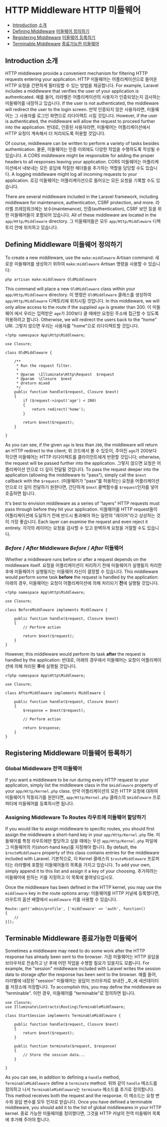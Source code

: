 # HTTP Middleware HTTP 미들웨어

- [Introduction](#introduction) [소개](#introduction) 
- [Defining Middleware](#defining-middleware) [미들웨어 정의하기](#defining-middleware)
- [Registering Middleware](#registering-middleware) [미들웨어 등록하기](#registering-middleware)
- [Terminable Middleware](#terminable-middleware) [종료가능한 미들웨어](#terminable-middleware)

<a name="introduction"></a>
## Introduction 소개

HTTP middleware provide a convenient mechanism for filtering HTTP requests entering your application. HTTP 미들웨어는 어플리케이션으로 들어온 HTTP 요청을 간편하게 필터링할 수 있는 방법을 제공합니다. For example, Laravel includes a middleware that verifies the user of your application is authenticated. 예를 들어, 라라벨은 어플리케이션의 사용자가 인증되었는지 검사하는 미들웨어를 내장하고 있습니다. If the user is not authenticated, the middleware will redirect the user to the login screen. 만약 인증되지 않은 사용자라면, 미들웨어는 그 사용자를 로그인 화면으로 리다이렉트 시킬 것입니다. However, if the user is authenticated, the middleware will allow the request to proceed further into the application. 반대로,  인증된 사용자라면, 미들웨어는 어플리케이션에서 HTTP 요청이 계속해서 더 처리되도록 허용할 것입니다.

Of course, middleware can be written to perform a variety of tasks besides authentication. 물론, 미들웨어는 인증 이외에도 다양한 작업을 수행하도록 작성될 수 있습니다. A CORS middleware might be responsible for adding the proper headers to all responses leaving your application. CORS 미들웨어는 어플리케이션에서 내보내는 모든 응답에 적절한 헤더들을 추가하는 역할을 담당할 수도 있습니다. A logging middleware might log all incoming requests to your application. 로깅 미들웨어는 어플리케이션으로 들어오는 모든 요청을 기록할 수도 있습니다.

There are several middleware included in the Laravel framework, including middleware for maintenance, authentication, CSRF protection, and more. 라라벨 프레임워크에는 보수(maintenance), 인증(authentication), CSRF 보안 등을 위한 미들웨어들이 포함되어 있습니다. All of these middleware are located in the `app/Http/Middleware` directory. 그 미들웨어들은 모두  `app/Http/Middleware` 디렉토리 안에 위치하고 있습니다.

<a name="defining-middleware"></a>
## Defining Middleware 미들웨어 정의하기

To create a new middleware, use the `make:middleware` Artisan command: 새로운 미들웨어를 생성하기 위하여 `make:middleware` Artisan 명령을 사용할 수 있습니다:

	php artisan make:middleware OldMiddleware

This command will place a new `OldMiddleware` class within your `app/Http/Middleware` directory. 이 명령은 `OldMiddleware` 클래스를 생성하여 `app/Http/Middleware` 디렉토리에 위치시킬 것입니다.  In this middleware, we will only allow access to the route if the supplied `age` is greater than 200. 이 미들웨어 에서 우리는 입력받은 `age`가 200보다 클 때에만 요청된 주소에 접근할 수 있도록 허용하려고 합니다. Otherwise, we will redirect the users back to the "home" URI.  그렇지 않으면 우리는 사용자를 "home"으로 리다이렉트할 것입니다.

	<?php namespace App\Http\Middleware;

	use Closure;

	class OldMiddleware {

		/**
		 * Run the request filter.
		 *
		 * @param  \Illuminate\Http\Request  $request
		 * @param  \Closure  $next
		 * @return mixed
		 */
		public function handle($request, Closure $next)
		{
			if ($request->input('age') < 200)
			{
				return redirect('home');
			}

			return $next($request);
		}

	}

As you can see, if the given `age` is less than `200`, the middleware will return an HTTP redirect to the client; 위 코드에서 볼 수 있듯이, 주어진 `age`가 200보다 작으면 미들웨어는 HTTP 리다이렉트를 클라이언트에게 반환할 것입니다; otherwise, the request will be passed further into the application. 그렇지 않으면 요청은 어플리케이션 안으로 더 깊이 전달될 것입니다. To pass the request deeper into the application (allowing the middleware to "pass"), simply call the `$next` callback with the `$request`.  (미들웨어가 "pass"를  허용하는) 요청을 어플리케이션 안으로 더 깊이 전달하기 원한다면, 간단하게 `$next` 콜백함수를 `$request`인자를 넣어 호출하면 됩니다.

It's best to envision middleware as a series of "layers" HTTP requests must pass through before they hit your application. 미들웨어를 HTTP request들이 어플리케이션에 도달하기 전에 반드시 통과해야 하는 일련의 "레이어"라고 상상하는 것이 가장 좋습니다. Each layer can examine the request and even reject it entirely. 각각의 레이어는 요청을 검사할 수 있고 완벽하게 요청을 거절할 수도 있습니다.

### *Before* / *After* Middleware  *Before* / *After* 미들웨어 

Whether a middleware runs before or after a request depends on the middleware itself. 요청을 어플리케이션이 처리하기 전에 미들웨어가 실행될지 처리한 후에 미들웨어가 실행될지는 미들웨어 자신이 결정할 수 있습니다. This middleware would perform some task **before** the request is handled by the application: 아래의 경우, 미들웨어는 요청이 어플리케이션에 의해 처리되기 **전**에 실행될 것입니다.

	<?php namespace App\Http\Middleware;

	use Closure;

	class BeforeMiddleware implements Middleware {

		public function handle($request, Closure $next)
		{
			// Perform action

			return $next($request);
		}
	}

However, this middleware would perform its task **after** the request is handled by the application: 반대로, 아래의 경우에서 미들웨어는 요청이 어플리케이션에 의해 처리된 **후**에 실행될 것입니다.

	<?php namespace App\Http\Middleware;

	use Closure;

	class AfterMiddleware implements Middleware {

		public function handle($request, Closure $next)
		{
			$response = $next($request);

			// Perform action

			return $response;
		}
	}

<a name="registering-middleware"></a>
## Registering Middleware 미들웨어 등록하기

### Global Middleware 전역 미들웨어

If you want a middleware to be run during every HTTP request to your application, simply list the middleware class in the `$middleware` property of your `app/Http/Kernel.php` class. 만약 어플리케이션의 모든 HTTP 요청에 대하여 미들웨어가 작동되기를 원한다면,  `app/Http/Kernel.php` 클래스의 `$middleware` 프로퍼티에 미들웨어를 등록하시면 됩니다.

### Assigning Middleware To Routes 라우트에 미들웨어 할당하기

If you would like to assign middleware to specific routes, you should first assign the middleware a short-hand key in your `app/Http/Kernel.php` file. 미들웨어를 특정 라우트에만 할당하고 싶을 때에는 우선 `app/Http/Kernel.php` 파일에 그 미들웨어의 키(short-hand key)를 지정해야 합니다. By default, the `$routeMiddleware` property of this class contains entries for the middleware included with Laravel.  기본적으로, 이 Kernel 클래스의  `$routeMiddleware`  프로퍼티는 라라벨에 포함된 미들웨어들의 목록을 가지고 있습니다. To add your own, simply append it to this list and assign it a key of your choosing. 추가하려는 미들웨어에 원하는 키를 지정하고 이 목록에 붙여넣으십시오.

Once the middleware has been defined in the HTTP kernel, you may use the `middleware` key in the route options array: 미들웨어를 HTTP 커널에 등록했다면, 라우트의 옵션 배열에서 `middleware` 키를 사용할 수 있습니다.

	Route::get('admin/profile', ['middleware' => 'auth', function()
	{
		//
	}]);

<a name="terminable-middleware"></a>
## Terminable Middleware 종료가능한 미들웨어

Sometimes a middleware may need to do some work after the HTTP response has already been sent to the browser. 가끔 미들웨어는 HTTP 응답을 브라우저로 전송하고 난 후에 어떤 작업을 수행할 필요가 있을지도 모릅니다. For example, the "session" middleware included with Laravel writes the session data to storage _after_ the response has been sent to the browser.  예를 들어, 라라벨에 내장된 "session" 미들웨어는 응답이 브라우저로 보내진 _후_에 세션데이터를 저장소에 저장합니다. To accomplish this, you may define the middleware as "terminable". 이런 경우,  미들웨어를 "terminable"로 정의하면 됩니다.

	use Closure;
	use Illuminate\Contracts\Routing\TerminableMiddleware;

	class StartSession implements TerminableMiddleware {

		public function handle($request, Closure $next)
		{
			return $next($request);
		}

		public function terminate($request, $response)
		{
			// Store the session data...
		}

	}

As you can see, in addition to defining a `handle` method, `TerminableMiddleware` define a `terminate` method. 위와 같이 `handle` 메소드를 정의하고 나서 `TerminableMiddleware`는 `terminate` 메소드를 추가로 정의합니다.  This method receives both the request and the response. 이 메소드는 요청 변수와 응답 변수를 모두 인자로 받습니다. Once you have defined a terminable middleware, you should add it to the list of global middlewares in your HTTP kernel. 종료 가능한 미들웨어를 정의했다면, 그것을 HTTP 커널의 전역 미들웨어 목록에 추가해 주어야 합니다.
